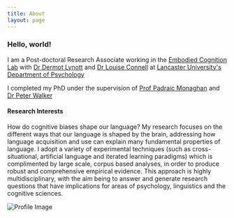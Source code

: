 ```yaml
---
title: About
layout: page
---
```


### Hello, world!

I am a Post-doctoral Research Associate working in the [Embodied Cognition Lab](http://www.lancaster.ac.uk/staff/connelll/lab/) with [Dr Dermot Lynott](http://www.lancaster.ac.uk/staff/lynottd/) and [Dr Louise Connell](http://www.lancaster.ac.uk/staff/connelll/) at [Lancaster University's Department of Psychology](http://www.lancaster.ac.uk/psychology/)

I completed my PhD under the supervision of [Prof Padraic Monaghan](http://www.lancaster.ac.uk/staff/monaghan/) and [Dr Peter Walker](http://www.lancaster.ac.uk/psychology/people/peter-walker/)

#### Research Interests
How do cognitive biases shape our language? My research focuses on the different ways
that our language is shaped by the brain, addressing how language acquisition and use can
explain many fundamental properties of language. I adopt a variety of experimental techniques
(such as cross-situational, artificial language and iterated learning paradigms) which is
complimented by large scale, corpus based analyses, in order to produce robust and comprehensive
empirical evidence. This approach is highly multidisciplinary, with the aim being to
answer and generate research questions that have implications for areas of psychology,
linguistics and the cognitive sciences.

![Profile Image](https://jamesbrandscience.github.io/assets/profile2.jpg)

